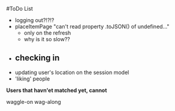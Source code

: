 #ToDo List
- logging out?!?!?
- placeItemPage "can't read property .toJSON() of undefined..."
  - only on the refresh
  - why is it so slow??
- checking in
  -
- updating user's location on the session model
- 'liking' people

<Link to={`posts/${post._id}`}></Link>


**Users that havn'et matched yet, cannot**

waggle-on wag-along
